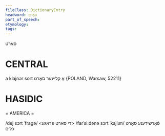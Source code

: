 ```yaml
---
fileClass: DictionaryEntry
headword: סאָרט
part_of_speech: 
etymology: 
tags: 
---
```

סאָרט

CENTRAL
========

a klajnər sort אַ קליינער סאָרט {POLAND, Warsaw, 52211}

HASIDIC
=======
= AMERICA = 

/dej sɔrt ˈfragə/ <די סארט פראגע>
/farˈsiːdənə sɔrt ˈkajlɩm/ פֿאַרשידענע סאָרט כּלים